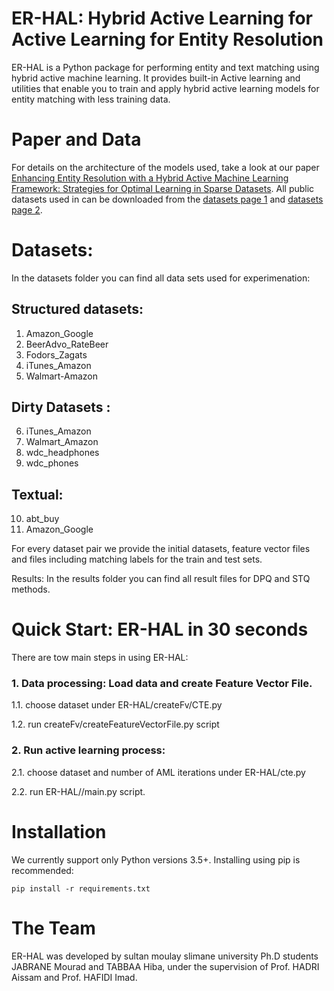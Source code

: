 ER-HAL: Hybrid Active Learning for Active Learning for Entity Resolution
=============

ER-HAL is a Python package for performing entity and text matching using
hybrid active machine learning. It provides built-in Active learning and
utilities that enable you to train and apply hybrid active learning
models for entity matching with less training data.

# Paper and Data

For details on the architecture of the models used, take a look at our
paper [Enhancing Entity Resolution with a Hybrid Active Machine Learning
Framework: Strategies for Optimal Learning in Sparse Datasets](). All
public datasets used in can be downloaded from the [datasets page
1](https://github.com/anhaidgroup/deepmatcher/blob/master/Datasets.md)
and [datasets page
2](https://github.com/wbsg-uni-mannheim/UnsupervisedBootAL/tree/master/datasets).

# Datasets:
In the datasets folder you can find all data sets
used for experimenation:

## Structured datasets:
1. Amazon_Google 
2. BeerAdvo_RateBeer 
3. Fodors_Zagats 
4. iTunes_Amazon 
5. Walmart-Amazon

## Dirty Datasets :
6. iTunes_Amazon 
7. Walmart_Amazon 
8. wdc_headphones
9. wdc_phones

## Textual:

10. abt_buy
11. Amazon_Google

For every dataset pair we provide the initial datasets, feature vector
files and files including matching labels for the train and test sets.

Results: In the results folder you can find all result files for DPQ and
STQ methods.

# Quick Start: ER-HAL in 30 seconds

There are tow main steps in using ER-HAL:

### 1.  Data processing: Load data and create Feature Vector File.

1.1. choose dataset under ER-HAL/createFv/CTE.py

1.2. run createFv/createFeatureVectorFile.py script

### 2.  Run active learning process:

2.1. choose dataset and number of AML iterations under ER-HAL/cte.py

2.2. run ER-HAL//main.py script.

# Installation

We currently support only Python versions 3.5+. Installing using pip is
recommended:

``` 
pip install -r requirements.txt
```

# The Team

ER-HAL was developed by sultan moulay slimane university Ph.D students
JABRANE Mourad and TABBAA Hiba, under the supervision of Prof. HADRI
Aissam and Prof. HAFIDI Imad.
